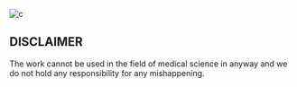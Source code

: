 ![c](https://user-images.githubusercontent.com/44340485/91125475-725c1200-e6bf-11ea-8d2b-a030f44ddc70.jpg)


## DISCLAIMER 

The work cannot be used in the field of medical science in anyway and we do not hold any responsibility for any mishappening.
